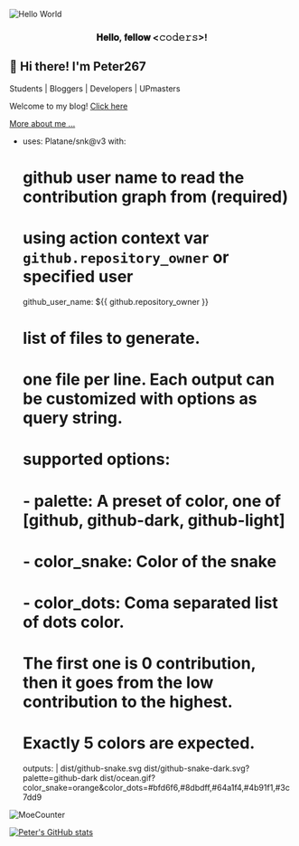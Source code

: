 ![Hello World](https://github.com/user-attachments/assets/f3eb217e-8977-4dc4-9b0a-364f35fab4b8)

<h3 align="center">𝐇𝐞𝐥𝐥𝐨, 𝐟𝐞𝐥𝐥𝐨𝐰 <𝚌𝚘𝚍𝚎𝚛𝚜></𝚌𝚘𝚍𝚎𝚛𝚜>!

## 👋 Hi there! I'm Peter267
Students | Bloggers | Developers | UPmasters

Welcome to my blog!  [Click here](https://peter267.github.io)

[More about me ...](https://peter267.github.io/about/)

- uses: Platane/snk@v3
  with:
    # github user name to read the contribution graph from (**required**)
    # using action context var `github.repository_owner` or specified user
    github_user_name: ${{ github.repository_owner }}

    # list of files to generate.
    # one file per line. Each output can be customized with options as query string.
    #
    #  supported options:
    #  - palette:     A preset of color, one of [github, github-dark, github-light]
    #  - color_snake: Color of the snake
    #  - color_dots:  Coma separated list of dots color.
    #                 The first one is 0 contribution, then it goes from the low contribution to the highest.
    #                 Exactly 5 colors are expected.
    outputs: |
      dist/github-snake.svg
      dist/github-snake-dark.svg?palette=github-dark
      dist/ocean.gif?color_snake=orange&color_dots=#bfd6f6,#8dbdff,#64a1f4,#4b91f1,#3c7dd9

![MoeCounter](https://count.getloli.com/@peter267-profile?name=peter267-profile&theme=gelbooru&padding=7&offset=0&align=top&scale=1&pixelated=1&darkmode=auto)

[![Peter's GitHub stats](https://github-readme-stats.vercel.app/api?username=Peter267)](https://github.com/anuraghazra/github-readme-stats)
